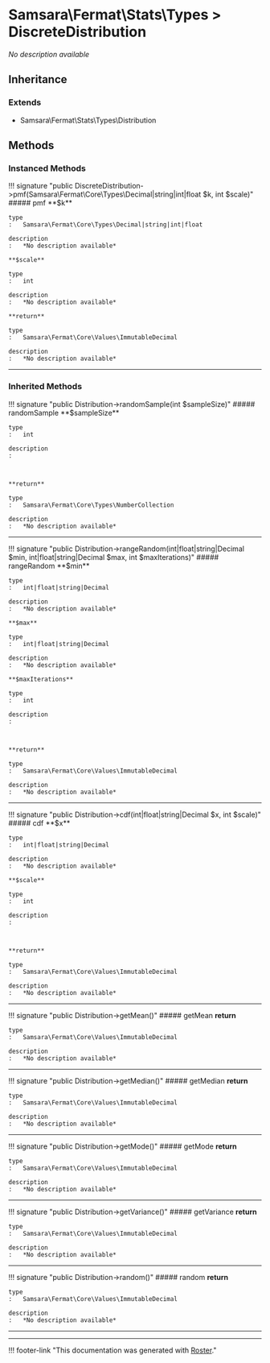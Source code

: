# Samsara\Fermat\Stats\Types > DiscreteDistribution

*No description available*


## Inheritance


### Extends

- Samsara\Fermat\Stats\Types\Distribution


## Methods


### Instanced Methods

!!! signature "public DiscreteDistribution->pmf(Samsara\Fermat\Core\Types\Decimal|string|int|float $k, int $scale)"
    ##### pmf
    **$k**

    type
    :   Samsara\Fermat\Core\Types\Decimal|string|int|float

    description
    :   *No description available*

    **$scale**

    type
    :   int

    description
    :   *No description available*

    **return**

    type
    :   Samsara\Fermat\Core\Values\ImmutableDecimal

    description
    :   *No description available*
    
---



### Inherited Methods

!!! signature "public Distribution->randomSample(int $sampleSize)"
    ##### randomSample
    **$sampleSize**

    type
    :   int

    description
    :   
    
    

    **return**

    type
    :   Samsara\Fermat\Core\Types\NumberCollection

    description
    :   *No description available*
    
---

!!! signature "public Distribution->rangeRandom(int|float|string|Decimal $min, int|float|string|Decimal $max, int $maxIterations)"
    ##### rangeRandom
    **$min**

    type
    :   int|float|string|Decimal

    description
    :   *No description available*

    **$max**

    type
    :   int|float|string|Decimal

    description
    :   *No description available*

    **$maxIterations**

    type
    :   int

    description
    :   
    
    

    **return**

    type
    :   Samsara\Fermat\Core\Values\ImmutableDecimal

    description
    :   *No description available*
    
---

!!! signature "public Distribution->cdf(int|float|string|Decimal $x, int $scale)"
    ##### cdf
    **$x**

    type
    :   int|float|string|Decimal

    description
    :   *No description available*

    **$scale**

    type
    :   int

    description
    :   
    
    

    **return**

    type
    :   Samsara\Fermat\Core\Values\ImmutableDecimal

    description
    :   *No description available*
    
---

!!! signature "public Distribution->getMean()"
    ##### getMean
    **return**

    type
    :   Samsara\Fermat\Core\Values\ImmutableDecimal

    description
    :   *No description available*
    
---

!!! signature "public Distribution->getMedian()"
    ##### getMedian
    **return**

    type
    :   Samsara\Fermat\Core\Values\ImmutableDecimal

    description
    :   *No description available*
    
---

!!! signature "public Distribution->getMode()"
    ##### getMode
    **return**

    type
    :   Samsara\Fermat\Core\Values\ImmutableDecimal

    description
    :   *No description available*
    
---

!!! signature "public Distribution->getVariance()"
    ##### getVariance
    **return**

    type
    :   Samsara\Fermat\Core\Values\ImmutableDecimal

    description
    :   *No description available*
    
---

!!! signature "public Distribution->random()"
    ##### random
    **return**

    type
    :   Samsara\Fermat\Core\Values\ImmutableDecimal

    description
    :   *No description available*
    
---




---
!!! footer-link "This documentation was generated with [Roster](https://jordanrl.github.io/Roster/)."
